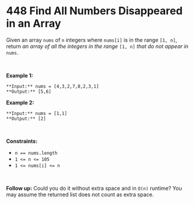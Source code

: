 # 448 Find All Numbers Disappeared in an Array

Given an array `nums` of `n` integers where `nums[i]` is in the range `[1, n]`, return *an array of all the integers in the range* `[1, n]` *that do not appear in* `nums`.


 


**Example 1:**



```
**Input:** nums = [4,3,2,7,8,2,3,1]
**Output:** [5,6]

```
**Example 2:**



```
**Input:** nums = [1,1]
**Output:** [2]

```

 


**Constraints:**


* `n == nums.length`
* `1 <= n <= 105`
* `1 <= nums[i] <= n`


 


**Follow up:** Could you do it without extra space and in `O(n)` runtime? You may assume the returned list does not count as extra space.


